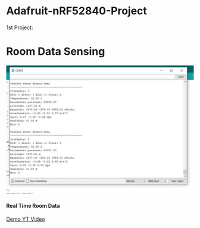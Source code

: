 # Adafruit-nRF52840-Project

1st Project:

# Room Data Sensing 

<img src="https://github.com/anishghimire603/Adafruit-nRF52840-Project/blob/master/Room%20Data%20project/Project%20Photo/Room%20Data%20Project.JPG" alt="real time data">
<h4>Real Time Room Data</h4>

<a href = "https://youtu.be/LPypk5GIXNs"> Demo YT Video </a>
